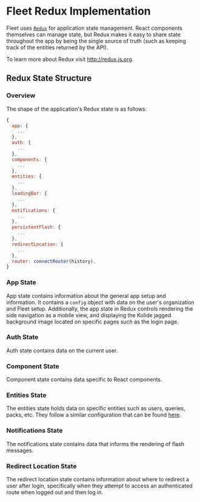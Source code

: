 # Fleet Redux Implementation

Fleet uses [`Redux`](http://redux.js.org) for application state management.
React components themselves can manage state, but Redux makes it easy to share
state throughout the app by being the single source of truth (such as keeping track of the entities returned by the API).

To learn more about Redux visit http://redux.js.org.

## Redux State Structure

### Overview

The shape of the application's Redux state is as follows:

```js
{
  app: {
    ...
  },
  auth: {
    ...
  },
  components: {
    ...
  },
  entities: {
    ...
  },
  loadingBar: {
    ...
  },
  notifications: {
    ...
  },
  persistentFlash: {
    ...
  },
  redirectLocation: {
    ...
  },
  router: connectRouter(history),
}
```

### App State

App state contains information about the general app setup and information. It
contains a `config` object with data on the user's organization and Fleet
setup. Additionally, the app state in Redux controls rendering the side
navigation as a mobile view, and displaying the Kolide jagged background image
located on specific pages such as the login page.

### Auth State

Auth state contains data on the current user.

### Component State

Component state contains data specific to React components.

### Entities State

The entities state holds data on specific entities such as users, queries,
packs, etc. They follow a similar configuration that can be found [here](./nodes/entities/README.md).

### Notifications State

The notifications state contains data that informs the rendering of flash
messages.

### Redirect Location State

The redirect location state contains information about where to redirect a user
after login, specifically when they attempt to access an authenticated route when logged out
and then log in.
